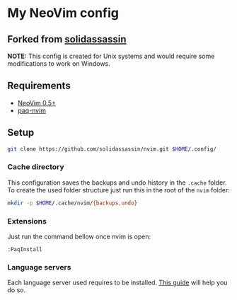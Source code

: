# My NeoVim config
## Forked from [solidassassin](https://github.com/solidassassin/nvim.git)

**NOTE:** This config is created for Unix systems and would require some
modifications to work on Windows.

## Requirements

- [NeoVim 0.5+](https://github.com/neovim/neovim/wiki/Installing-Neovim)
- [paq-nvim](https://github.com/savq/paq-nvim#installation)

## Setup

```sh
git clone https://github.com/solidassassin/nvim.git $HOME/.config/
```

### Cache directory

This configuration saves the backups and undo history in the `.cache` folder.
To create the used folder structure just run this in the root of the `nvim` folder:

```sh
mkdir -p $HOME/.cache/nvim/{backups,undo}
```

### Extensions

Just run the command bellow once nvim is open:

```vim
:PaqInstall
```

### Language servers

Each language server used requires to be installed.
[This guide](https://github.com/neovim/nvim-lspconfig/blob/master/CONFIG.md) will help you do so.

